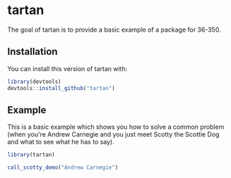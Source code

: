 # tartan

<!-- badges: start -->
<!-- badges: end -->

The goal of tartan is to provide a basic example of a package for 36-350.

## Installation

You can install this version of tartan with:

``` r
library(devtools)
devtools::install_github("tartan")
```

## Example

This is a basic example which shows you how to solve a common problem (when you're Andrew Carnegie and you just meet Scotty the Scottie Dog and what to see what he has to say).

```r
library(tartan)

call_scotty_demo("Andrew Carnegie")
```

